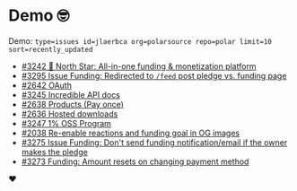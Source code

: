# Demo 🤓

Demo: `type=issues id=jlaerbca org=polarsource repo=polar limit=10 sort=recently_updated`

<!-- POLAR type=issues id=jlaerbca org=polarsource repo=polar limit=10 sort=recently_updated -->

* [#3242 🎯 North Star: All-in-one funding & monetization platform](https://github.com/polarsource/polar/issues/3242)
* [#3295 Issue Funding: Redirected to `/feed` post pledge vs. funding page](https://github.com/polarsource/polar/issues/3295)
* [#2642 OAuth](https://github.com/polarsource/polar/issues/2642)
* [#3245 Incredible API docs](https://github.com/polarsource/polar/issues/3245)
* [#2638 Products (Pay once)](https://github.com/polarsource/polar/issues/2638)
* [#2636 Hosted downloads](https://github.com/polarsource/polar/issues/2636)
* [#3247 1% OSS Program](https://github.com/polarsource/polar/issues/3247)
* [#2038 Re-enable reactions and funding goal in OG images](https://github.com/polarsource/polar/issues/2038)
* [#3275 Issue Funding: Don't send funding notification/email if the owner makes the pledge](https://github.com/polarsource/polar/issues/3275)
* [#3273 Funding: Amount resets on changing payment method](https://github.com/polarsource/polar/issues/3273)

<!-- POLAR-END id=jlaerbca -->

❤️